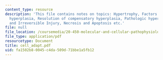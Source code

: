 ```yaml
---
content_type: resource
description: 'This file contains notes on topics: Hypertrophy, Factors driving compensatory
  hyperplasia, Resolution of compensatory hyperplasia, Pathologic hyperplasia, Reversible
  and Irreversible Injury, Necrosis and Apoptosis etc.'
file: null
file_location: /coursemedia/20-450-molecular-and-cellular-pathophysiology-be-450-spring-2005/fa1502b80045c4da509d71bbe1a5fb12_cell_adapt.pdf
file_type: application/pdf
resourcetype: Document
title: cell_adapt.pdf
uid: fa1502b8-0045-c4da-509d-71bbe1a5fb12
---
```

